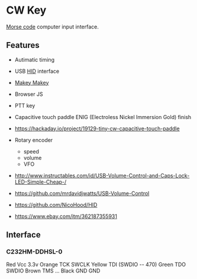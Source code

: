 # CW Key

[Morse code](https://en.wikipedia.org/wiki/Morse_code) computer input interface.

## Features

  * Autimatic timing
  * USB [HID](https://en.wikipedia.org/wiki/USB_human_interface_device_class) interface
  * [Makey Makey](https://github.com/sparkfun/MaKeyMaKey)
  * Browser JS
  * PTT key
  * Capacitive touch paddle ENIG (Electroless Nickel Immersion Gold) finish
  * https://hackaday.io/project/19129-tiny-cw-capacitive-touch-paddle
  * Rotary encoder
    - speed
    - volume
    - VFO

  * http://www.instructables.com/id/USB-Volume-Control-and-Caps-Lock-LED-Simple-Cheap-/
  * https://github.com/mrdavidjwatts/USB-Volume-Control
  * https://github.com/NicoHood/HID
  * https://www.ebay.com/itm/362187355931


## Interface

### C232HM-DDHSL-0

Red     Vcc     3.3v
Orange  TCK     SWCLK
Yellow  TDI     (SWDIO -- 470)
Green   TDO     SWDIO
Brown   TMS
...
Black   GND     GND
